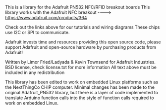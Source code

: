 This is a library for the Adafruit PN532 NFC/RFID breakout boards
This library works with the Adafruit NFC breakout 
  ----> https://www.adafruit.com/products/364
 
Check out the links above for our tutorials and wiring diagrams 
These chips use I2C or SPI to communicate.

Adafruit invests time and resources providing this open source code, 
please support Adafruit and open-source hardware by purchasing 
products from Adafruit!

Written by Limor Fried/Ladyada & Kevin Townsend for Adafruit Industries.  
BSD license, check license.txt for more information
All text above must be included in any redistribution

This library has been edited to work on embedded Linux platforms such as the NextThingCo CHIP computer.
Minimal changes has been made to the original Adafruit_PN532 library, but there is a layer of code implemented to translate Arduino function calls into the style of function calls required to work on embedded Linux.